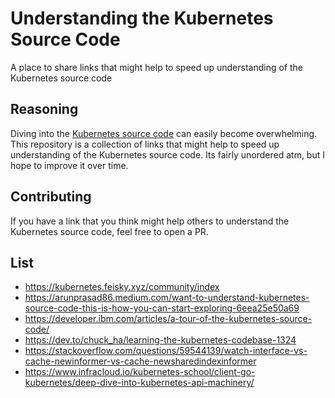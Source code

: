 # Understanding the Kubernetes Source Code
A place to share links that might help to speed up understanding of the Kubernetes source code

## Reasoning
Diving into the [Kubernetes source code](https://github.com/kubernetes/kubernetes) can easily become overwhelming. This repository is a collection of links that might help to speed up understanding of the Kubernetes source code. Its fairly unordered atm, but I hope to improve it over time.

## Contributing
If you have a link that you think might help others to understand the Kubernetes source code, feel free to open a PR.

## List
- https://kubernetes.feisky.xyz/community/index
- https://arunprasad86.medium.com/want-to-understand-kubernetes-source-code-this-is-how-you-can-start-exploring-6eea25e50a69
- https://developer.ibm.com/articles/a-tour-of-the-kubernetes-source-code/
- https://dev.to/chuck_ha/learning-the-kubernetes-codebase-1324
- https://stackoverflow.com/questions/59544139/watch-interface-vs-cache-newinformer-vs-cache-newsharedindexinformer
- https://www.infracloud.io/kubernetes-school/client-go-kubernetes/deep-dive-into-kubernetes-api-machinery/
